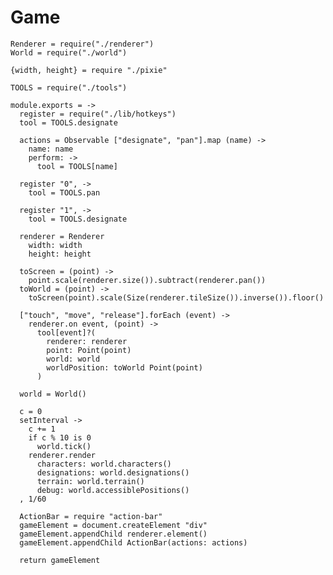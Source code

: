 Game
====

    Renderer = require("./renderer")
    World = require("./world")

    {width, height} = require "./pixie"

    TOOLS = require("./tools")

    module.exports = ->
      register = require("./lib/hotkeys")
      tool = TOOLS.designate

      actions = Observable ["designate", "pan"].map (name) ->
        name: name
        perform: ->
          tool = TOOLS[name]

      register "0", ->
        tool = TOOLS.pan

      register "1", ->
        tool = TOOLS.designate

      renderer = Renderer
        width: width
        height: height

      toScreen = (point) ->
        point.scale(renderer.size()).subtract(renderer.pan())
      toWorld = (point) ->
        toScreen(point).scale(Size(renderer.tileSize()).inverse()).floor()

      ["touch", "move", "release"].forEach (event) ->
        renderer.on event, (point) ->
          tool[event]?(
            renderer: renderer
            point: Point(point)
            world: world
            worldPosition: toWorld Point(point)
          )

      world = World()

      c = 0
      setInterval ->
        c += 1
        if c % 10 is 0
          world.tick()
        renderer.render
          characters: world.characters()
          designations: world.designations()
          terrain: world.terrain()
          debug: world.accessiblePositions()
      , 1/60

      ActionBar = require "action-bar"
      gameElement = document.createElement "div"
      gameElement.appendChild renderer.element()
      gameElement.appendChild ActionBar(actions: actions)

      return gameElement
